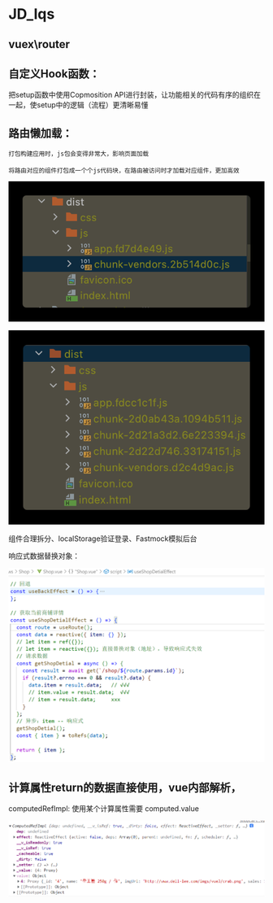 # JD_lqs

## vuex\router

## 自定义Hook函数：

把setup函数中使用Copmosition API进行封装，让功能相关的代码有序的组织在一起，使setup中的逻辑（流程）更清晰易懂

## 路由懒加载：

    打包构建应用时，js包会变得非常大，影响页面加载

    将路由对应的组件打包成一个个js代码块，在路由被访问时才加载对应组件，更加高效

![img](image/README/1652927220131.png)

![](image/README/1652927238883.png)

组件合理拆分、localStorage验证登录、Fastmock模拟后台

响应式数据替换对象：

![](image/README/1652955599243.png)



## 计算属性return的数据直接使用，vue内部解析，

computedRefImpl:  使用某个计算属性需要  computed.value

![](image/README/1653313436905.png)
